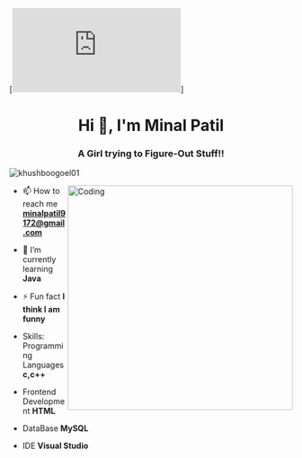 [![MasterHead](https://www.123rf.com/photo_54832896_inspirational-quote-motivational-background.html)]
<h1 align="center">Hi 👋, I'm Minal Patil</h1>
<h3 align="center">A Girl trying to Figure-Out Stuff!!</h3>
<p align="left"> <img src="https://komarev.com/ghpvc/?username=khushboogoel01&label=Profile%20views&color=129e00&style=plastic" alt="khushboogoel01" /> </p>
<img align="right" alt="Coding" width="400" src="https://cdn.dribbble.com/users/2646423/screenshots/5507196/computer.gif">


- 📫 How to reach me **minalpatil9172@gmail.com**
- 🌱 I’m currently learning **Java**

- ⚡ Fun fact **I think I am funny**
- Skills:
    Programming Languages  **c,c++**
-   Frontend Development   **HTML**
-   DataBase               **MySQL**
-   IDE                    **Visual Studio**





